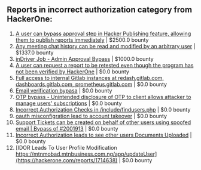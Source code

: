 ## Reports in incorrect authorization category from HackerOne:
1. [A user can bypass approval step in Hacker Publishing feature, allowing them to publish reports immediately](https://hackerone.com/reports/452959) | $2500.0 bounty
2. [Any meeting chat history can be read and modified by an arbitrary user](https://hackerone.com/reports/1038658) | $1337.0 bounty
3. [inDriver Job - Admin Approval Bypass](https://hackerone.com/reports/1861487) | $1000.0 bounty
4. [A user can request a report to be retested even though the program has not been verified by HackerOne](https://hackerone.com/reports/448078) | $0.0 bounty
5. [Full access to internal Gitlab instances at redash.gitlab.com, dashboards.gitlab.com, prometheus.gitlab.com](https://hackerone.com/reports/498964) | $0.0 bounty
6. [Email verification bypasa](https://hackerone.com/reports/763458) | $0.0 bounty
7. [OTP bypass - Unintended disclosure of OTP to client allows attacker to manage users' subscriptions](https://hackerone.com/reports/777957) | $0.0 bounty
8. [Incorrect Authorization Checks in /include/findusers.php](https://hackerone.com/reports/1081137) | $0.0 bounty
9. [oauth misconfigration lead to account takeover](https://hackerone.com/reports/1815463) | $0.0 bounty
10. [Support Tickets can be created on behalf of other users using spoofed email | Bypass of #2001913](https://hackerone.com/reports/2109382) | $0.0 bounty
11. [Incorrect Authorization leads to see other users Documents Uploaded](https://hackerone.com/reports/2214049) | $0.0 bounty
12. [IDOR Leads To  User Profile Modification https://mtnmobad.mtnbusiness.com.ng/app/updateUser](https://hackerone.com/reports/1714638) | $0.0 bounty